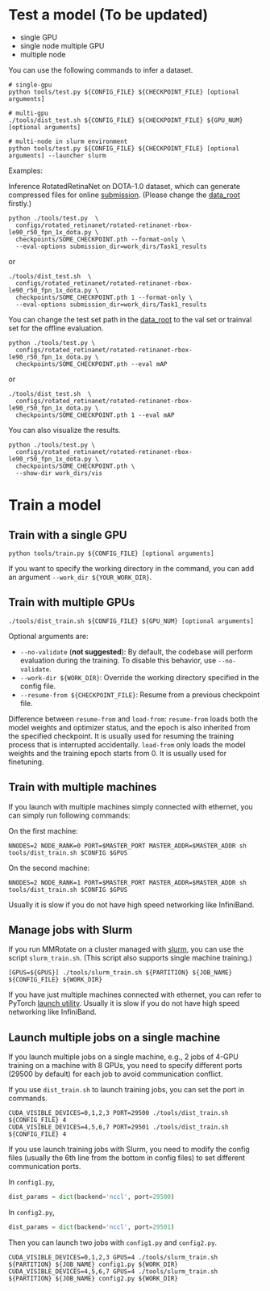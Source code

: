 # Test a model (To be updated)

- single GPU
- single node multiple GPU
- multiple node

You can use the following commands to infer a dataset.

```shell
# single-gpu
python tools/test.py ${CONFIG_FILE} ${CHECKPOINT_FILE} [optional arguments]

# multi-gpu
./tools/dist_test.sh ${CONFIG_FILE} ${CHECKPOINT_FILE} ${GPU_NUM} [optional arguments]

# multi-node in slurm environment
python tools/test.py ${CONFIG_FILE} ${CHECKPOINT_FILE} [optional arguments] --launcher slurm
```

Examples:

Inference RotatedRetinaNet on DOTA-1.0 dataset, which can generate compressed files for online [submission](https://captain-whu.github.io/DOTA/evaluation.html). (Please change the [data_root](https://github.com/open-mmlab/mmrotate/tree/main/configs/_base_/datasets/dotav1.py) firstly.)

```shell
python ./tools/test.py  \
  configs/rotated_retinanet/rotated-retinanet-rbox-le90_r50_fpn_1x_dota.py \
  checkpoints/SOME_CHECKPOINT.pth --format-only \
  --eval-options submission_dir=work_dirs/Task1_results
```

or

```shell
./tools/dist_test.sh  \
  configs/rotated_retinanet/rotated-retinanet-rbox-le90_r50_fpn_1x_dota.py \
  checkpoints/SOME_CHECKPOINT.pth 1 --format-only \
  --eval-options submission_dir=work_dirs/Task1_results
```

You can change the test set path in the [data_root](https://github.com/open-mmlab/mmrotate/tree/main/configs/_base_/datasets/dotav1.py) to the val set or trainval set for the offline evaluation.

```shell
python ./tools/test.py \
  configs/rotated_retinanet/rotated-retinanet-rbox-le90_r50_fpn_1x_dota.py \
  checkpoints/SOME_CHECKPOINT.pth --eval mAP
```

or

```shell
./tools/dist_test.sh  \
  configs/rotated_retinanet/rotated-retinanet-rbox-le90_r50_fpn_1x_dota.py \
  checkpoints/SOME_CHECKPOINT.pth 1 --eval mAP
```

You can also visualize the results.

```shell
python ./tools/test.py \
  configs/rotated_retinanet/rotated-retinanet-rbox-le90_r50_fpn_1x_dota.py \
  checkpoints/SOME_CHECKPOINT.pth \
  --show-dir work_dirs/vis
```

# Train a model

## Train with a single GPU

```shell
python tools/train.py ${CONFIG_FILE} [optional arguments]
```

If you want to specify the working directory in the command, you can add an argument `--work_dir ${YOUR_WORK_DIR}`.

## Train with multiple GPUs

```shell
./tools/dist_train.sh ${CONFIG_FILE} ${GPU_NUM} [optional arguments]
```

Optional arguments are:

- `--no-validate` (**not suggested**): By default, the codebase will perform evaluation during the training. To disable this behavior, use `--no-validate`.
- `--work-dir ${WORK_DIR}`: Override the working directory specified in the config file.
- `--resume-from ${CHECKPOINT_FILE}`: Resume from a previous checkpoint file.

Difference between `resume-from` and `load-from`:
`resume-from` loads both the model weights and optimizer status, and the epoch is also inherited from the specified checkpoint. It is usually used for resuming the training process that is interrupted accidentally.
`load-from` only loads the model weights and the training epoch starts from 0. It is usually used for finetuning.

## Train with multiple machines

If you launch with multiple machines simply connected with ethernet, you can simply run following commands:

On the first machine:

```shell
NNODES=2 NODE_RANK=0 PORT=$MASTER_PORT MASTER_ADDR=$MASTER_ADDR sh tools/dist_train.sh $CONFIG $GPUS
```

On the second machine:

```shell
NNODES=2 NODE_RANK=1 PORT=$MASTER_PORT MASTER_ADDR=$MASTER_ADDR sh tools/dist_train.sh $CONFIG $GPUS
```

Usually it is slow if you do not have high speed networking like InfiniBand.

## Manage jobs with Slurm

If you run MMRotate on a cluster managed with [slurm](https://slurm.schedmd.com/), you can use the script `slurm_train.sh`. (This script also supports single machine training.)

```shell
[GPUS=${GPUS}] ./tools/slurm_train.sh ${PARTITION} ${JOB_NAME} ${CONFIG_FILE} ${WORK_DIR}
```

If you have just multiple machines connected with ethernet, you can refer to
PyTorch [launch utility](https://pytorch.org/docs/stable/distributed_deprecated.html#launch-utility).
Usually it is slow if you do not have high speed networking like InfiniBand.

## Launch multiple jobs on a single machine

If you launch multiple jobs on a single machine, e.g., 2 jobs of 4-GPU training on a machine with 8 GPUs,
you need to specify different ports (29500 by default) for each job to avoid communication conflict.

If you use `dist_train.sh` to launch training jobs, you can set the port in commands.

```shell
CUDA_VISIBLE_DEVICES=0,1,2,3 PORT=29500 ./tools/dist_train.sh ${CONFIG_FILE} 4
CUDA_VISIBLE_DEVICES=4,5,6,7 PORT=29501 ./tools/dist_train.sh ${CONFIG_FILE} 4
```

If you use launch training jobs with Slurm, you need to modify the config files (usually the 6th line from the bottom in config files) to set different communication ports.

In `config1.py`,

```python
dist_params = dict(backend='nccl', port=29500)
```

In `config2.py`,

```python
dist_params = dict(backend='nccl', port=29501)
```

Then you can launch two jobs with `config1.py` and `config2.py`.

```shell
CUDA_VISIBLE_DEVICES=0,1,2,3 GPUS=4 ./tools/slurm_train.sh ${PARTITION} ${JOB_NAME} config1.py ${WORK_DIR}
CUDA_VISIBLE_DEVICES=4,5,6,7 GPUS=4 ./tools/slurm_train.sh ${PARTITION} ${JOB_NAME} config2.py ${WORK_DIR}
```

